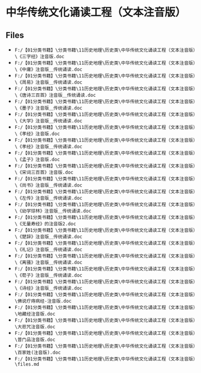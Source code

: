 # 中华传统文化诵读工程（文本注音版）

## Files

- `F:/【01分类书籍】\分类书籍\11历史地理\历史类\中华传统文化诵读工程（文本注音版）\《三字经》注音版.doc`
- `F:/【01分类书籍】\分类书籍\11历史地理\历史类\中华传统文化诵读工程（文本注音版）\《中庸》注音版＿传统诵读.doc`
- `F:/【01分类书籍】\分类书籍\11历史地理\历史类\中华传统文化诵读工程（文本注音版）\《周易》注音版＿传统诵读.doc`
- `F:/【01分类书籍】\分类书籍\11历史地理\历史类\中华传统文化诵读工程（文本注音版）\《唐诗三百首》注音版＿传统诵读.doc`
- `F:/【01分类书籍】\分类书籍\11历史地理\历史类\中华传统文化诵读工程（文本注音版）\《墨子》注音版＿传统诵读.doc`
- `F:/【01分类书籍】\分类书籍\11历史地理\历史类\中华传统文化诵读工程（文本注音版）\《大学》注音版＿传统诵读.doc`
- `F:/【01分类书籍】\分类书籍\11历史地理\历史类\中华传统文化诵读工程（文本注音版）\《孝经》注音版.doc`
- `F:/【01分类书籍】\分类书籍\11历史地理\历史类\中华传统文化诵读工程（文本注音版）\《孝经》注音版＿传统诵读.doc`
- `F:/【01分类书籍】\分类书籍\11历史地理\历史类\中华传统文化诵读工程（文本注音版）\《孟子》注音版.doc`
- `F:/【01分类书籍】\分类书籍\11历史地理\历史类\中华传统文化诵读工程（文本注音版）\《宋词三百首》注音版.doc`
- `F:/【01分类书籍】\分类书籍\11历史地理\历史类\中华传统文化诵读工程（文本注音版）\《尚书》注音版＿传统诵读.doc`
- `F:/【01分类书籍】\分类书籍\11历史地理\历史类\中华传统文化诵读工程（文本注音版）\《左传》注音版＿传统诵读.doc`
- `F:/【01分类书籍】\分类书籍\11历史地理\历史类\中华传统文化诵读工程（文本注音版）\《幼学琼林》注音版＿传统诵读.doc`
- `F:/【01分类书籍】\分类书籍\11历史地理\历史类\中华传统文化诵读工程（文本注音版）\《无量寿经》的注音版2.doc`
- `F:/【01分类书籍】\分类书籍\11历史地理\历史类\中华传统文化诵读工程（文本注音版）\《楚辞》注音版＿传统诵读.doc`
- `F:/【01分类书籍】\分类书籍\11历史地理\历史类\中华传统文化诵读工程（文本注音版）\《礼记》注音版＿传统诵读.doc`
- `F:/【01分类书籍】\分类书籍\11历史地理\历史类\中华传统文化诵读工程（文本注音版）\《离骚》注音版＿传统诵读.doc`
- `F:/【01分类书籍】\分类书籍\11历史地理\历史类\中华传统文化诵读工程（文本注音版）\《荀子》注音版＿传统诵读.doc`
- `F:/【01分类书籍】\分类书籍\11历史地理\历史类\中华传统文化诵读工程（文本注音版）\《诗经》注音版＿传统诵读.doc`
- `F:/【01分类书籍】\分类书籍\11历史地理\历史类\中华传统文化诵读工程（文本注音版）\佛说疗痔病经-注音版.doc`
- `F:/【01分类书籍】\分类书籍\11历史地理\历史类\中华传统文化诵读工程（文本注音版）\地藏经注音版.doc`
- `F:/【01分类书籍】\分类书籍\11历史地理\历史类\中华传统文化诵读工程（文本注音版）\大悲咒注音版.doc`
- `F:/【01分类书籍】\分类书籍\11历史地理\历史类\中华传统文化诵读工程（文本注音版）\普门品注音版.doc`
- `F:/【01分类书籍】\分类书籍\11历史地理\历史类\中华传统文化诵读工程（文本注音版）\百家姓(注音版).doc`
- `F:/【01分类书籍】\分类书籍\11历史地理\历史类\中华传统文化诵读工程（文本注音版）\files.md`
